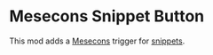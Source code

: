# Mesecons Snippet Button

This mod adds a [Mesecons](https://content.minetest.net/packages/Jeija/mesecons/) trigger for [snippets](https://content.minetest.net/packages/luk3yx/snippets/).
